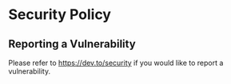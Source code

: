 # Security Policy

## Reporting a Vulnerability

Please refer to https://dev.to/security if you would like to report a
vulnerability.
